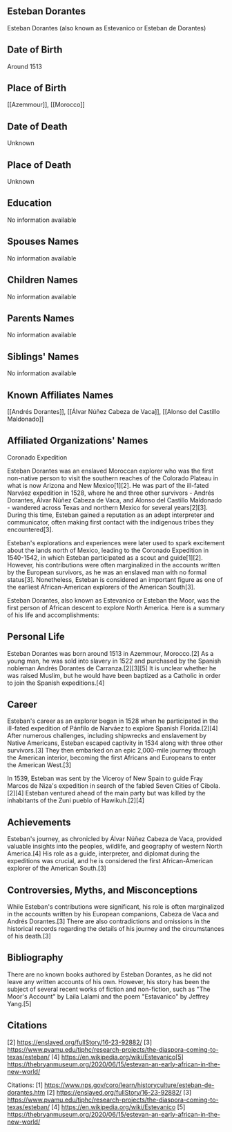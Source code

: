 ## Esteban Dorantes

Esteban Dorantes (also known as Estevanico or Esteban de Dorantes)

## Date of Birth
Around 1513

## Place of Birth
[[Azemmour]], [[Morocco]]

## Date of Death
Unknown

## Place of Death
Unknown

## Education
No information available

## Spouses Names
No information available

## Children Names
No information available

## Parents Names
No information available

## Siblings' Names
No information available

## Known Affiliates Names
[[Andrés Dorantes]], [[Álvar Núñez Cabeza de Vaca]], [[Alonso del Castillo Maldonado]]

## Affiliated Organizations' Names
Coronado Expedition

Esteban Dorantes was an enslaved Moroccan explorer who was the first non-native person to visit the southern reaches of the Colorado Plateau in what is now Arizona and New Mexico[1][2]. He was part of the ill-fated Narváez expedition in 1528, where he and three other survivors - Andrés Dorantes, Álvar Núñez Cabeza de Vaca, and Alonso del Castillo Maldonado - wandered across Texas and northern Mexico for several years[2][3]. During this time, Esteban gained a reputation as an adept interpreter and communicator, often making first contact with the indigenous tribes they encountered[3]. 

Esteban's explorations and experiences were later used to spark excitement about the lands north of Mexico, leading to the Coronado Expedition in 1540-1542, in which Esteban participated as a scout and guide[1][2]. However, his contributions were often marginalized in the accounts written by the European survivors, as he was an enslaved man with no formal status[3]. Nonetheless, Esteban is considered an important figure as one of the earliest African-American explorers of the American South[3].

Esteban Dorantes, also known as Estevanico or Esteban the Moor, was the first person of African descent to explore North America. Here is a summary of his life and accomplishments:

## Personal Life
Esteban Dorantes was born around 1513 in Azemmour, Morocco.[2] As a young man, he was sold into slavery in 1522 and purchased by the Spanish nobleman Andrés Dorantes de Carranza.[2][3][5] It is unclear whether he was raised Muslim, but he would have been baptized as a Catholic in order to join the Spanish expeditions.[4]

## Career
Esteban's career as an explorer began in 1528 when he participated in the ill-fated expedition of Pánfilo de Narváez to explore Spanish Florida.[2][4] After numerous challenges, including shipwrecks and enslavement by Native Americans, Esteban escaped captivity in 1534 along with three other survivors.[3] They then embarked on an epic 2,000-mile journey through the American interior, becoming the first Africans and Europeans to enter the American West.[3]

In 1539, Esteban was sent by the Viceroy of New Spain to guide Fray Marcos de Niza's expedition in search of the fabled Seven Cities of Cibola.[2][4] Esteban ventured ahead of the main party but was killed by the inhabitants of the Zuni pueblo of Hawikuh.[2][4]

## Achievements
Esteban's journey, as chronicled by Álvar Núñez Cabeza de Vaca, provided valuable insights into the peoples, wildlife, and geography of western North America.[4] His role as a guide, interpreter, and diplomat during the expeditions was crucial, and he is considered the first African-American explorer of the American South.[3]

## Controversies, Myths, and Misconceptions
While Esteban's contributions were significant, his role is often marginalized in the accounts written by his European companions, Cabeza de Vaca and Andrés Dorantes.[3] There are also contradictions and omissions in the historical records regarding the details of his journey and the circumstances of his death.[3]

## Bibliography
There are no known books authored by Esteban Dorantes, as he did not leave any written accounts of his own. However, his story has been the subject of several recent works of fiction and non-fiction, such as "The Moor's Account" by Laila Lalami and the poem "Estavanico" by Jeffrey Yang.[5]

## Citations
[2] https://enslaved.org/fullStory/16-23-92882/
[3] https://www.pvamu.edu/tiphc/research-projects/the-diaspora-coming-to-texas/esteban/
[4] https://en.wikipedia.org/wiki/Estevanico[5] https://thebryanmuseum.org/2020/06/15/estevan-an-early-african-in-the-new-world/

Citations:
[1] https://www.nps.gov/coro/learn/historyculture/esteban-de-dorantes.htm
[2] https://enslaved.org/fullStory/16-23-92882/
[3] https://www.pvamu.edu/tiphc/research-projects/the-diaspora-coming-to-texas/esteban/
[4] https://en.wikipedia.org/wiki/Estevanico
[5] https://thebryanmuseum.org/2020/06/15/estevan-an-early-african-in-the-new-world/